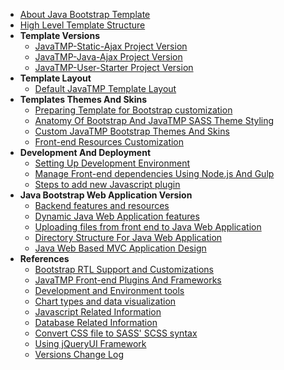 *   [About Java Bootstrap Template](/pages/java-bootstrap-admin-dashboard-template "About Java Bootstrap Admin And Dashboard Components Template")
*   [High Level Template Structure](/pages/high-level-template-structure "High Level JavaTMP Template Folders And Files Structure")
*   **Template Versions**
    *   [JavaTMP-Static-Ajax Project Version](/pages/javatmp-static-ajax-project-version "Java Bootstrap Admin and Dashboard Template")
    *   [JavaTMP-Java-Ajax Project Version](/pages/javatmp-java-ajax-project-version "Java Dynamic LTR/RTL multi-language Bootstrap Admin and Dashboard Web Application Version")
    *   [JavaTMP-User-Starter Project Version](/pages/javatmp-user-starter-project-version "Advanced Dynamic Java Bootstrap LTR/RTL multi languages User Management Web application Template")
*   **Template Layout**
    *   [Default JavaTMP Template Layout](/pages/default-javatmp-template-layout "Default JavaTMP Template Layout")
*   **Templates Themes And Skins**
    *   [Preparing Template for Bootstrap customization](/pages/preparing-template-for-bootstrap-customization "preparing template for bootstrap SASS customization")
    *   [Anatomy Of Bootstrap And JavaTMP SASS Theme Styling](/pages/anatomy-of-bootstrap-and-javatmp-sass-theme-styling "Anatomy Of Bootstrap And JavaTMP SASS Theme Styling")
    *   [Custom JavaTMP Bootstrap Themes And Skins](/pages/custom-javatmp-bootstrap-themes-and-skins "Custom JavaTMP Bootstrap Themes And Skins")
    *   [Front-end Resources Customization](/pages/javatmp-frontend-resources-customization "JavaTMP Front-end Resources Customization")
*   **Development And Deployment**
    *   [Setting Up Development Environment](/pages/setting-up-development-environment)
    *   [Manage Front-end dependencies Using Node.js And Gulp](/pages/manage-front-end-dependencies-using-node-js-and-gulp "Manage Front-end Dependencies Using Node.js And Gulp tools")
    *   [Steps to add new Javascript plugin](/pages/steps-to-add-new-javascript-plugin)
*   **Java Bootstrap Web Application Version**
    *   [Backend features and resources](/pages/java/java-bootstrap-backend-features-and-resources "dynamic java bootstrap backend features and resources")
    *   [Dynamic Java Web Application features](/pages/java/dynamic-java-bootstrap-web-application-features "Main Dynamic Features of Java Bootstrap Web Application")
    *   [Uploading files from front end to Java Web Application](/pages/java/uploading-files-from-front-end-to-java-web-application "Uploading files from front end web browsers to Java Web Applications")
    *   [Directory Structure For Java Web Application](/pages/java/directory-structure-for-java-web-application)
    *   [Java Web Based MVC Application Design](/pages/java/java-web-based-mvc-application-design)
*   **References**
    *   [Bootstrap RTL Support and Customizations](/pages/bootstrap-rtl-support-customizations "JavaTMP Bootstrap RTL support and modifications")
    *   [JavaTMP Front-end Plugins And Frameworks](/pages/javatmp-front-end-plugins-and-frameworks)
    *   [Development and Environment tools](/pages/development-and-environment-tools)
    *   [Chart types and data visualization](/pages/chart-types-and-data-visualization)
    *   [Javascript Related Information](/pages/javascript-related-info)
    *   [Database Related Information](/pages/database-related-info)
    *   [Convert CSS file to SASS' SCSS syntax](/pages/convert-css-to-scss-syntax)
    *   [Using jQueryUI Framework](/pages/using-jqueryui-framework-with-bootstrap-template "Using jQueryUI Framework With Bootstrap Template")
    *   [Versions Change Log](/pages/versions/java-bootstrap-template-versions-change-log)